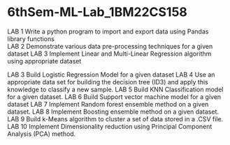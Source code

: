 # 6thSem-ML-Lab_1BM22CS158

LAB 1  Write a python program to  import and export data using Pandas library functions   
LAB 2 Demonstrate various data pre-processing techniques for a given dataset
LAB 3 Implement Linear and Multi-Linear Regression algorithm using appropriate dataset


LAB 3 Build Logistic Regression Model for a given dataset
LAB 4  Use an appropriate data set for building the decision tree (ID3) and apply this knowledge to classify a new sample.
LAB 5 Build KNN Classification model for a given dataset.
LAB 6 Build Support vector machine model for a given dataset
LAB 7 Implement Random forest ensemble method on a given dataset.
LAB 8 Implement Boosting ensemble method on a given dataset.
LAB 9 Build k-Means algorithm to cluster a set of data stored in a .CSV file.
LAB 10 Implement Dimensionality reduction using Principal Component Analysis (PCA) method.

